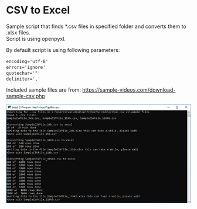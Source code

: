 # CSV to Excel

Sample script that finds *.csv files in specified folder and converts them to .xlsx files.  
Script is using openpyxl.  

By default script is using following parameters:
	
~~~~
encoding='utf-8'
errors='ignore'
quotechar='"'
delimiter=','
~~~~

Included sample files are from: https://sample-videos.com/download-sample-csv.php 

![Alt text](/screenshot.png?raw=true "Optional Title")

